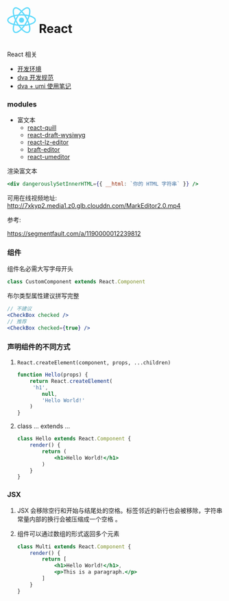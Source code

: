 # <a href='https://reactjs.org' style="line-height:60px;vertical-align:middle;text-decoration:none;"><img alt='React' src='data:image/svg+xml;base64,PHN2ZyB4bWxucz0iaHR0cDovL3d3dy53My5vcmcvMjAwMC9zdmciIHZpZXdCb3g9Ii0xMS41IC0xMC4yMzE3NCAyMyAyMC40NjM0OCI+CiAgPHRpdGxlPlJlYWN0IExvZ288L3RpdGxlPgogIDxjaXJjbGUgY3g9IjAiIGN5PSIwIiByPSIyLjA1IiBmaWxsPSIjNjFkYWZiIi8+CiAgPGcgc3Ryb2tlPSIjNjFkYWZiIiBzdHJva2Utd2lkdGg9IjEiIGZpbGw9Im5vbmUiPgogICAgPGVsbGlwc2Ugcng9IjExIiByeT0iNC4yIi8+CiAgICA8ZWxsaXBzZSByeD0iMTEiIHJ5PSI0LjIiIHRyYW5zZm9ybT0icm90YXRlKDYwKSIvPgogICAgPGVsbGlwc2Ugcng9IjExIiByeT0iNC4yIiB0cmFuc2Zvcm09InJvdGF0ZSgxMjApIi8+CiAgPC9nPgo8L3N2Zz4K' height='60px' /> React</a>

React 相关

- [开发环境](开发环境.md)
- [dva 开发规范](开发文档.md)
- [dva + umi 使用笔记](dva使用.md)

### modules

- 富文本
  - [react-quill](https://github.com/zenoamaro/react-quill) 
  - [react-draft-wysiwyg](https://github.com/jpuri/react-draft-wysiwyg) 
  - [react-lz-editor](https://github.com/leejaen/react-lz-editor) 
  - [braft-editor](https://github.com/margox/braft-editor) 
  - [react-umeditor](https://github.com/liuhong1happy/react-umeditor) 

渲染富文本

```jsx
<div dangerouslySetInnerHTML={{ __html: `你的 HTML 字符串` }} />
```

可用在线视频地址: http://7xkyp2.media1.z0.glb.clouddn.com/MarkEditor2.0.mp4

参考:

https://segmentfault.com/a/1190000012239812

### 组件

组件名必需大写字母开头

```jsx
class CustomComponent extends React.Component
```

布尔类型属性建议拼写完整

```jsx
// 不建议
<CheckBox checked />
// 推荐
<CheckBox checked={true} />
```

### 声明组件的不同方式

1. `React.createElement(component, props, ...children)`

   ```jsx
   function Hello(props) {
       return React.createElement(
       	'h1',
           null,
           'Hello World!'
       )
   }
   ```

2. class ... extends ...

   ```jsx
   class Hello extends React.Component {
       render() {
           return (
               <h1>Hello World!</h1>
           )
       }
   }
   ```

### JSX

1. JSX 会移除空行和开始与结尾处的空格。标签邻近的新行也会被移除，字符串常量内部的换行会被压缩成一个空格 。

2. 组件可以通过数组的形式返回多个元素

   ```jsx
   class Multi extends React.Component {
       render() {
           return [
               <h1>Hello World!</h1>,
               <p>This is a paragraph.</p>
           ]
       }
   }
   ```

   